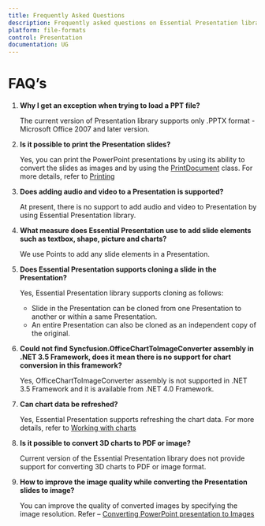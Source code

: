 ```yaml
---
title: Frequently Asked Questions
description: Frequently asked questions on Essential Presentation library
platform: file-formats
control: Presentation
documentation: UG
---
```

# FAQ’s

1. **Why I get an exception when trying to load a PPT file?**

   The current version of Presentation library supports only .PPTX format - Microsoft Office 2007 and later version.

2. **Is it possible to print the Presentation slides?**

   Yes, you can print the PowerPoint presentations by using its ability to convert the slides as images and by using the [PrintDocument](https://msdn.microsoft.com/en-us/library/system.drawing.printing.printdocument(v=vs.110).aspx# "") class. For more details, refer to [Printing](http://www.google.com/# "")

3. **Does adding audio and video to a Presentation is supported?**

   At present, there is no support to add audio and video to Presentation by using Essential Presentation library.

4. **What measure does Essential Presentation use to add slide elements such as textbox, shape, picture and charts?**

   We use Points to add any slide elements in a Presentation.

5. **Does Essential Presentation supports cloning a slide in the Presentation?**

   Yes, Essential Presentation library supports cloning as follows:

   * Slide in the Presentation can be cloned from one Presentation to another or within a same Presentation.
   * An entire Presentation can also be cloned as an independent copy of the original.
   
6. **Could not find Syncfusion.OfficeChartToImageConverter assembly in .NET 3.5 Framework, does it mean there is no support for chart conversion in this framework?**

   Yes, OfficeChartToImageConverter assembly is not supported in .NET 3.5 Framework and it is available from .NET 4.0 Framework.

7. **Can chart data be refreshed?**

   Yes, Essential Presentation supports refreshing the chart data. For more details, refer to [Working with charts](/file-formats/presentation/working-with-charts)

8. **Is it possible to convert 3D charts to PDF or image?**

   Current version of the Essential Presentation library does not provide support for converting 3D charts to PDF or image format.

9. **How to improve the image quality while converting the Presentation slides to image?**
   
   You can improve the quality of converted images by specifying the image resolution. Refer – [Converting PowerPoint presentation to Images](/file-formats/presentation/getting-started#converting-powerpoint-presentation-to-images)

